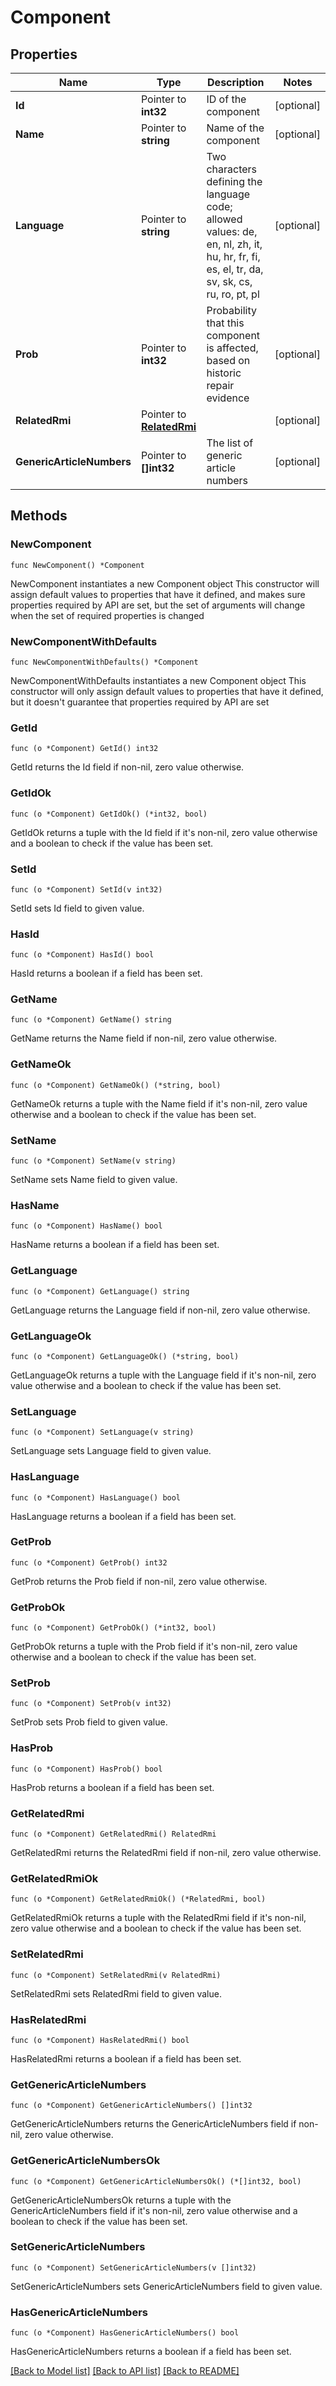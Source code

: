 # Component

## Properties

Name | Type | Description | Notes
------------ | ------------- | ------------- | -------------
**Id** | Pointer to **int32** | ID of the component | [optional] 
**Name** | Pointer to **string** | Name of the component | [optional] 
**Language** | Pointer to **string** | Two characters defining the language code; allowed values: de, en, nl, zh, it, hu, hr, fr, fi, es, el, tr, da, sv, sk, cs, ru, ro, pt, pl | [optional] 
**Prob** | Pointer to **int32** | Probability that this component is affected, based on historic repair evidence | [optional] 
**RelatedRmi** | Pointer to [**RelatedRmi**](RelatedRmi.md) |  | [optional] 
**GenericArticleNumbers** | Pointer to **[]int32** | The list of generic article numbers | [optional] 

## Methods

### NewComponent

`func NewComponent() *Component`

NewComponent instantiates a new Component object
This constructor will assign default values to properties that have it defined,
and makes sure properties required by API are set, but the set of arguments
will change when the set of required properties is changed

### NewComponentWithDefaults

`func NewComponentWithDefaults() *Component`

NewComponentWithDefaults instantiates a new Component object
This constructor will only assign default values to properties that have it defined,
but it doesn't guarantee that properties required by API are set

### GetId

`func (o *Component) GetId() int32`

GetId returns the Id field if non-nil, zero value otherwise.

### GetIdOk

`func (o *Component) GetIdOk() (*int32, bool)`

GetIdOk returns a tuple with the Id field if it's non-nil, zero value otherwise
and a boolean to check if the value has been set.

### SetId

`func (o *Component) SetId(v int32)`

SetId sets Id field to given value.

### HasId

`func (o *Component) HasId() bool`

HasId returns a boolean if a field has been set.

### GetName

`func (o *Component) GetName() string`

GetName returns the Name field if non-nil, zero value otherwise.

### GetNameOk

`func (o *Component) GetNameOk() (*string, bool)`

GetNameOk returns a tuple with the Name field if it's non-nil, zero value otherwise
and a boolean to check if the value has been set.

### SetName

`func (o *Component) SetName(v string)`

SetName sets Name field to given value.

### HasName

`func (o *Component) HasName() bool`

HasName returns a boolean if a field has been set.

### GetLanguage

`func (o *Component) GetLanguage() string`

GetLanguage returns the Language field if non-nil, zero value otherwise.

### GetLanguageOk

`func (o *Component) GetLanguageOk() (*string, bool)`

GetLanguageOk returns a tuple with the Language field if it's non-nil, zero value otherwise
and a boolean to check if the value has been set.

### SetLanguage

`func (o *Component) SetLanguage(v string)`

SetLanguage sets Language field to given value.

### HasLanguage

`func (o *Component) HasLanguage() bool`

HasLanguage returns a boolean if a field has been set.

### GetProb

`func (o *Component) GetProb() int32`

GetProb returns the Prob field if non-nil, zero value otherwise.

### GetProbOk

`func (o *Component) GetProbOk() (*int32, bool)`

GetProbOk returns a tuple with the Prob field if it's non-nil, zero value otherwise
and a boolean to check if the value has been set.

### SetProb

`func (o *Component) SetProb(v int32)`

SetProb sets Prob field to given value.

### HasProb

`func (o *Component) HasProb() bool`

HasProb returns a boolean if a field has been set.

### GetRelatedRmi

`func (o *Component) GetRelatedRmi() RelatedRmi`

GetRelatedRmi returns the RelatedRmi field if non-nil, zero value otherwise.

### GetRelatedRmiOk

`func (o *Component) GetRelatedRmiOk() (*RelatedRmi, bool)`

GetRelatedRmiOk returns a tuple with the RelatedRmi field if it's non-nil, zero value otherwise
and a boolean to check if the value has been set.

### SetRelatedRmi

`func (o *Component) SetRelatedRmi(v RelatedRmi)`

SetRelatedRmi sets RelatedRmi field to given value.

### HasRelatedRmi

`func (o *Component) HasRelatedRmi() bool`

HasRelatedRmi returns a boolean if a field has been set.

### GetGenericArticleNumbers

`func (o *Component) GetGenericArticleNumbers() []int32`

GetGenericArticleNumbers returns the GenericArticleNumbers field if non-nil, zero value otherwise.

### GetGenericArticleNumbersOk

`func (o *Component) GetGenericArticleNumbersOk() (*[]int32, bool)`

GetGenericArticleNumbersOk returns a tuple with the GenericArticleNumbers field if it's non-nil, zero value otherwise
and a boolean to check if the value has been set.

### SetGenericArticleNumbers

`func (o *Component) SetGenericArticleNumbers(v []int32)`

SetGenericArticleNumbers sets GenericArticleNumbers field to given value.

### HasGenericArticleNumbers

`func (o *Component) HasGenericArticleNumbers() bool`

HasGenericArticleNumbers returns a boolean if a field has been set.


[[Back to Model list]](../README.md#documentation-for-models) [[Back to API list]](../README.md#documentation-for-api-endpoints) [[Back to README]](../README.md)


